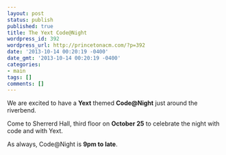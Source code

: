 ```yaml
---
layout: post
status: publish
published: true
title: The Yext Code@Night
wordpress_id: 392
wordpress_url: http://princetonacm.com/?p=392
date: '2013-10-14 00:20:19 -0400'
date_gmt: '2013-10-14 00:20:19 -0400'
categories:
- main
tags: []
comments: []
---
```

<p>We are excited to have a <strong>Yext</strong> themed <strong>Code@Night</strong> just around the riverbend.</p>
<p>Come to Sherrerd Hall, third floor on <strong>October 25</strong> to celebrate the night with code and with Yext.</p>
<p>As always, Code@Night is <strong>9pm to late</strong>.</p>
